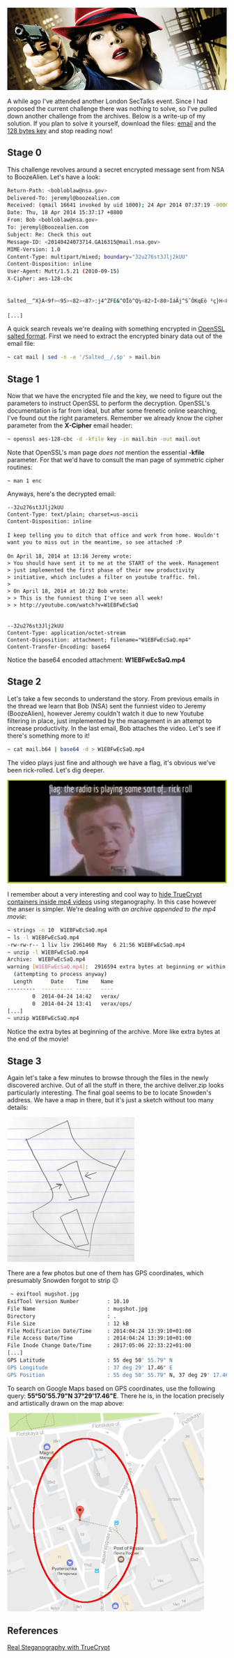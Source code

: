 ![Logo](/assets/images/sectalks4-0.jpg)

A while ago I've attended another London SecTalks event. Since I had proposed the current challenge there was nothing to solve, so I've pulled down another challenge from the archives. Below is a write-up of my solution. If you plan to solve it yourself, download the files: [email](/files/mail) and the [128 bytes key](/files/key) and stop reading now!

## Stage 0

This challenge revolves around a secret encrypted message sent from NSA to BoozeAlien. Let's have a look:

```bash
Return-Path: <bobloblaw@nsa.gov>                                                      
Delivered-To: jeremyl@boozealien.com
Received: (qmail 16641 invoked by uid 1000); 24 Apr 2014 07:37:19 -0000
Date: Thu, 18 Apr 2014 15:37:17 +0800
From: Bob <bobloblaw@nsa.gov>
To: jeremyl@boozealien.com
Subject: Re: Check this out
Message-ID: <20140424073714.GA16315@mail.nsa.gov>
MIME-Version: 1.0
Content-Type: multipart/mixed; boundary="32u276st3Jlj2kUU"
Content-Disposition: inline
User-Agent: Mutt/1.5.21 (2010-09-15)
X-Cipher: aes-128-cbc


Salted__^X}Á<9f><95><82><87>:j4^ZFE&^OÏò^Q¼<82>Í<80>ÌáÃj^S¯ÓKqEö ³ç}H<86>Ü^?É<8d>lõ<97><93>^^i<÷<89>ÁèU

[...]
```
A quick search reveals we're dealing with something encrypted in [OpenSSL salted format](http://justsolve.archiveteam.org/wiki/OpenSSL_salted_format). First we need to extract the encrypted binary data out of the email file:

```bash
~ cat mail | sed -n -e '/Salted__/,$p' > mail.bin
```

## Stage 1

Now that we have the encrypted file and the key, we need to figure out the parameters to instruct OpenSSL to perform the decryption. OpenSSL's documentation is far from ideal, but after some frenetic online searching, I've found out the right parameters. Remember we already know the cipher parameter from the **X-Cipher** email header:

```bash
~ openssl aes-128-cbc -d -kfile key -in mail.bin -out mail.out                          
```

Note that OpenSSL's man page _does not_ mention the essential **-kfile** parameter. For that we'd have to consult the man page of symmetric cipher routines:

```
~ man 1 enc
```

Anyways, here's the decrypted email:

```
--32u276st3Jlj2kUU                                                                    
Content-Type: text/plain; charset=us-ascii
Content-Disposition: inline

I keep telling you to ditch that office and work from home. Wouldn't
want you to miss out in the meantime, so see attached :P

On April 18, 2014 at 13:16 Jeremy wrote:
> You should have sent it to me at the START of the week. Management
> just implemented the first phase of their new productivity
> initiative, which includes a filter on youtube traffic. fml.
> 
> On April 18, 2014 at 10:22 Bob wrote:
> > This is the funniest thing I've seen all week!
> > http://youtube.com/watch?v=W1EBFwEcSaQ


--32u276st3Jlj2kUU
Content-Type: application/octet-stream
Content-Disposition: attachment; filename="W1EBFwEcSaQ.mp4"
Content-Transfer-Encoding: base64
```

Notice the base64 encoded attachment: **W1EBFwEcSaQ.mp4**

## Stage 2

Let's take a few seconds to understand the story. From previous emails in the thread we learn that Bob (NSA) sent the funniest video to Jeremy (BoozeAlien), however Jeremy couldn't watch it due to new Youtube filtering in place, just implemented by the management in an attempt to increase productivity. In the last email, Bob attaches the video. Let's see if there's something more to it!

```bash
~ cat mail.b64 | base64 -d > W1EBFwEcSaQ.mp4 
```

The video plays just fine and although we have a flag, it's obvious we've been rick-rolled. Let's dig deeper.

![RickRolled](/assets/images/sectalks4-1.png)

I remember about a very interesting and cool way to [hide TrueCrypt containers inside mp4 videos](https://keyj.emphy.de/real-steganography-with-truecrypt/) using steganography. In this case however the anser is simpler. We're dealing with _an archive appended to the mp4 movie_:

```bash
~ strings -n 10  W1EBFwEcSaQ.mp4 
~ ls -l W1EBFwEcSaQ.mp4 
-rw-rw-r-- 1 liv liv 2961460 May  6 21:56 W1EBFwEcSaQ.mp4
~ unzip -l W1EBFwEcSaQ.mp4 
Archive:  W1EBFwEcSaQ.mp4
warning [W1EBFwEcSaQ.mp4]:  2916594 extra bytes at beginning or within zipfile
  (attempting to process anyway)
  Length      Date    Time    Name
---------  ---------- -----   ----
        0  2014-04-24 14:42   verax/
        0  2014-04-24 13:41   verax/ops/
[...]
~ unzip W1EBFwEcSaQ.mp4
```

Notice the extra bytes at beginning of the archive. More like extra bytes at the end of the movie!

## Stage 3

Again let's take a few minutes to browse through the files in the newly discovered archive. Out of all the stuff in there, the archive deliver.zip looks particularly interesting. The final goal seems to be to locate Snowden's address. We have a map in there, but it's just a sketch without too many details:

![Map](/assets/images/sectalks4-2.jpg)

There are a few photos but one of them has GPS coordinates, which presumably Snowden forgot to strip :confused:

```bash
 ~ exiftool mugshot.jpg
ExifTool Version Number         : 10.10
File Name                       : mugshot.jpg
Directory                       : .
File Size                       : 12 kB
File Modification Date/Time     : 2014:04:24 13:39:10+01:00
File Access Date/Time           : 2014:04:24 13:39:10+01:00
File Inode Change Date/Time     : 2017:05:06 22:33:22+01:00
[...]
GPS Latitude                    : 55 deg 50' 55.79" N
GPS Longitude                   : 37 deg 29' 17.46" E
GPS Position                    : 55 deg 50' 55.79" N, 37 deg 29' 17.46" E
```
To search on Google Maps based on GPS coordinates, use the following query: **55°50'55.79"N 37°29'17.46"E**. There he is, in the location precisely and artistically drawn on the map above:

![Map](/assets/images/sectalks4-3.png)

## References

[Real Steganography with TrueCrypt](https://keyj.emphy.de/real-steganography-with-truecrypt/)
